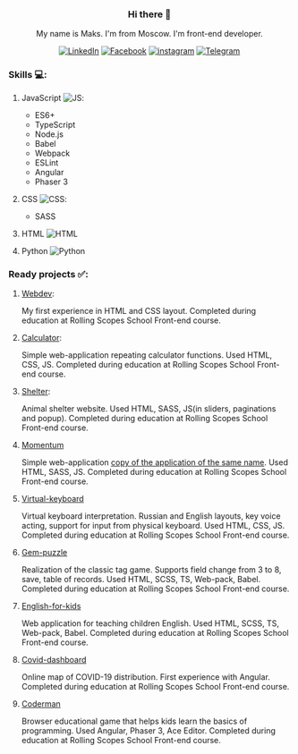 
<center>

### Hi there 👋
My name is Maks. I'm from Moscow. I'm front-end developer.

[![LinkedIn](/../main/assets/001-linkedin.png)](https://www.linkedin.com/in/maksim-perevyazkin-2376051b0/)
[![Facebook](/../main/assets/002-facebook.png)](https://www.facebook.com/maxim.perevyazkin/)
[![instagram](/../main/assets/003-instagram.png)](https://www.instagram.com/kvadratpm/)
[![Telegram](/../main/assets/004-telegram.png)](https://t.me/kvadratpm)
</center>

### Skills :computer::

1. JavaScript ![JS](/../main/assets/001-javascript.png):
    * ES6+
    * TypeScript
    * Node.js
    * Babel
    * Webpack
    * ESLint
    * Angular
    * Phaser 3

2. CSS ![CSS](/../main/assets/003-css.png):
    * SASS
3. HTML ![HTML](/../main/assets/002-html.png)
4. Python ![Python](/../main/assets/004-python.png)

### Ready projects :white_check_mark::

1. [Webdev](https://rolling-scopes-school.github.io/kvadratpm-JS2020Q3/webdev/):
   
   My first experience in HTML and CSS layout. Completed during education at Rolling Scopes School Front-end course.

2. [Calculator](https://rolling-scopes-school.github.io/kvadratpm-JS2020Q3/calculator/):
   
   Simple web-application repeating calculator functions. Used HTML, CSS, JS. Completed during education at Rolling Scopes School Front-end course.

3. [Shelter](https://rolling-scopes-school.github.io/kvadratpm-JS2020Q3/shelter/):
   
   Animal shelter website. Used HTML, SASS, JS(in sliders, paginations and popup). Completed during education at Rolling Scopes School Front-end course.

4. [Momentum](https://rolling-scopes-school.github.io/kvadratpm-JS2020Q3/momentum/)
   
   Simple web-application [copy of the application of the same name](https://chrome.google.com/webstore/detail/momentum/laookkfknpbbblfpciffpaejjkokdgca?hl=ru). Used HTML, SASS, JS. Completed during education at Rolling Scopes School Front-end course.

5. [Virtual-keyboard](https://rolling-scopes-school.github.io/kvadratpm-JS2020Q3/virtual-keyboard/)
   
   Virtual keyboard interpretation. Russian and English layouts, key voice acting, support for input from physical keyboard. Used HTML, CSS, JS. Completed during education at Rolling Scopes School Front-end course.

6. [Gem-puzzle](https://rolling-scopes-school.github.io/kvadratpm-JS2020Q3/gem-puzzle/)
   
   Realization of the classic tag game. Supports field change from 3 to 8, save, table of records. Used HTML, SCSS, TS, Web-pack, Babel. Completed during education at Rolling Scopes School Front-end course.
   
7. [English-for-kids](https://rolling-scopes-school.github.io/kvadratpm-JS2020Q3/english-for-kids/)
   
   Web application for teaching children English. Used HTML, SCSS, TS, Web-pack, Babel. Completed during education at Rolling Scopes School Front-end course.
   
8. [Covid-dashboard](https://kvadratpm-covid-dashboard.netlify.app/)

   Online map of COVID-19 distribution. First experience with Angular. Completed during education at Rolling Scopes School Front-end course.
   
9. [Coderman](https://rsclone-coderman.netlify.app/)

   Browser educational game that helps kids learn the basics of programming. Used Angular, Phaser 3, Ace Editor. Completed during education at Rolling Scopes School Front-end course.

<!--
**kvadratpm/kvadratpm** is a ✨ _special_ ✨ repository because its `README.md` (this file) appears on your GitHub profile.

Here are some ideas to get you started:

- 🔭:computer I’m currently working on ...
- 🌱 I’m currently learning ...
- 👯 I’m looking to collaborate on ...
- 🤔 I’m looking for help with ...
- 💬 Ask me about ...
- 📫 How to reach me: ...
- 😄 Pronouns: ...
- ⚡ Fun fact: ...
-->


